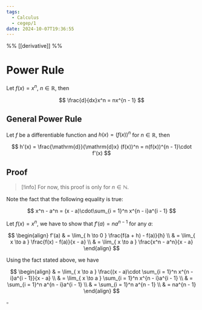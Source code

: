 ```yaml
---
tags:
  - Calculus
  - cegep/1
date: 2024-10-07T19:36:55
---
```


%% [[derivative]] %%

# Power Rule

Let $f(x) = x^n\text{, }n \in \mathbb{R}$, then

$$
\frac{d}{dx}x^n = nx^{n - 1}
$$

## General Power Rule

Let $f$ be a differentiable function and $h(x) = (f(x))^n$ for $n\in\mathbb{R}$, then

$$
h'(x) = \frac{\mathrm{d}}{\mathrm{d}x} (f(x))^n = n(f(x))^{n - 1}\cdot f'(x)
$$

## Proof

> [!info] For now, this proof is only for $n \in \mathbb{N}$.

Note the fact that the following equality is true:

$$
x^n - a^n = (x - a)\cdot\sum_{i = 1}^n x^{n - i}a^{i - 1}
$$

Let $f(x) = x^n$, we have to show that $f'(a) = na^{n - 1}$ for any $a$:

$$
\begin{align}
f'(a) & = \lim_{ h \to 0 } \frac{f(a + h) - f(a)}{h} \\
 & = \lim_{ x \to a } \frac{f(x) - f(a)}{x - a} \\
 & = \lim_{ x \to a } \frac{x^n - a^n}{x - a}
\end{align}
$$

Using the fact stated above, we have

$$
\begin{align}
 & = \lim_{ x \to a } \frac{(x - a)\cdot \sum_{i = 1}^n x^{n - i}a^{i - 1}}{x - a} \\
 & = \lim_{ x \to a } \sum_{i = 1}^n x^{n - i}a^{i - 1} \\
 & = \sum_{i = 1}^n a^{n - i}a^{i - 1} \\
 & = \sum_{i = 1}^n a^{n - 1} \\
 & = na^{n - 1}
\end{align}
$$

$\square$
